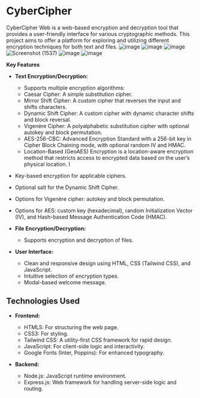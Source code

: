 # CyberCipher
CyberCipher Web is a web-based encryption and decryption tool that provides a user-friendly interface for various cryptographic methods. This project aims to offer a platform for exploring and utilizing different encryption techniques for both text and files.
![image](https://github.com/user-attachments/assets/3c10ebb3-2ed5-453b-812f-76eaeb3d2acc)
![image](https://github.com/user-attachments/assets/49e215e5-42dd-418b-9ea8-62c4b0bfdc5a)
![image](https://github.com/user-attachments/assets/d0adbb41-44d1-4cdd-bbe8-43f8c18b3d84)
![Screenshot (1537)](https://github.com/user-attachments/assets/4807484c-5fb6-4c9f-9afd-750664547984)
![image](https://github.com/user-attachments/assets/9db5ff30-455e-4850-877c-028448facca7)
![image](https://github.com/user-attachments/assets/56dab65b-efaf-49b0-a7b0-59f5a1f54e8e)




**Key Features**

* **Text Encryption/Decryption:**
     * Supports multiple encryption algorithms:
     * Caesar Cipher: A simple substitution cipher.
     * Mirror Shift Cipher: A custom cipher that reverses the input and shifts characters.
     * Dynamic Shift Cipher: A custom cipher with dynamic character shifts and block reversal.
     * Vigenère Cipher: A polyalphabetic substitution cipher with optional autokey and block permutation.
     * AES-256-CBC: Advanced Encryption Standard with a 256-bit key in Cipher Block Chaining mode, with optional random IV and HMAC.
     * Location-Based (GeoAES) Encryption is a location-aware encryption method that restricts access to encrypted data based on the user’s physical location. I
 * Key-based encryption for applicable ciphers.
 * Optional salt for the Dynamic Shift Cipher.
 * Options for Vigenère cipher: autokey and block permutation.
 * Options for AES: custom key (hexadecimal), random Initialization Vector (IV), and Hash-based Message Authentication Code (HMAC).

* **File Encryption/Decryption:**
    * Supports encryption and decryption of files.

* **User Interface:**
    * Clean and responsive design using HTML, CSS (Tailwind CSS), and JavaScript.
    * Intuitive selection of encryption types.
    * Modal-based welcome message.

## Technologies Used

* **Frontend:**
    * HTML5: For structuring the web page.
    * CSS3: For styling.
    * Tailwind CSS: A utility-first CSS framework for rapid design.
    * JavaScript: For client-side logic and interactivity.
    * Google Fonts (Inter, Poppins): For enhanced typography.

* **Backend:**
    * Node.js: JavaScript runtime environment.
    * Express.js: Web framework for handling server-side logic and routing.

